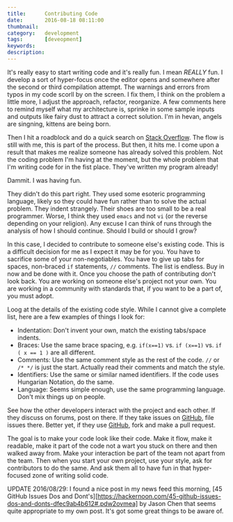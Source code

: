 ```yaml
---
title: 		Contributing Code
date: 		2016-08-18 08:11:00
thumbnail:
category:	development
tags: 		[deveopment]
keywords:   
description:
---
```


It's really easy to start writing code and it's really fun. I mean *REALLY* fun. 
I develop a sort of  hyper-focus once the editor opens and somewhere after the second 
or third compilation attempt. The warnings and errors from typos in my code scorll by
on the screen. I fix them, I think on the problem a little more, I adjust the approach,
refactor, reorganize. A few comments here to remind myself what my architecture is,
sprinke in some sample inputs and outputs like fairy dust to attract a correct
solution. I'm in hevan, angels are singning, kittens are being born.

Then I hit a roadblock and do a quick search on [Stack Overflow](http://stackoverflow.com). 
The flow is still with me, this is part of the process. But then, it hits me.
I come upon a result that makes me realize someone has already solved this problem.
Not the coding problem I'm having at the moment, but the whole problem that I'm writing 
code for in the fist place. They've written my program already!

Dammit. I was having fun.

They didn't do this part right. They used some esoteric programming language, likely
so they could have fun rather than to solve the actual problem. They indent strangely.
Their shoes are too small to be a real programmer. Worse, I think they used `emacs` and
not `vi` (or the reverse depending on your religion). Any excuse I can think of runs
through the analysis of how I should continue. Should I build or should I grow?

In this case, I decided to contribute to someone else's existing code. This is a 
difficult decision for me as I expect it may be for you. You have to sacrifice
some of your non-negotiables. You have to give up tabs for spaces, non-braced `if`
statements, `//` comments. The list is endless. Buy in now and be done with it.
Once you choose the path of contributing don't look back. You are working on someone
else's project not your own. You are working in a community with standards that,
if you want to be a part of, you must adopt.

Loog at the details of the existing code style. While I cannot give a 
complete list, here are a few examples of things I look for:

* Indentation: Don't invent your own, match the existing tabs/space indents.
* Braces: Use the same brace spacing, e.g. `if(x==1)` vs. `if (x==1)` vs. `if ( x == 1 )` are all different.
* Comments: Use the same comment style as the rest of the code. `//` or `/* */` is just the start. Actually read their comments and match the style.
* Identifiers: Use the same or similar named identifiers. If the code uses Hungarian Notation, do the same.
* Language: Seems simple enough, use the same programming language. Don't mix things up on people.

See how the other developers interact with the project and each other.
If they discuss on forums, post on there. If they take issues on [GitHub](http://github.com), file
issues there. Better yet, if they use [GitHub](http://github.com), fork and make a pull request.

The goal is to make your code look like their code. Make it flow,
make it readable, make it part of the code not a wart you stuck on there and then
walked away from. Make your interaction be part of the team not apart from the team.
Then when you start your own project, use your style, ask for contributors to do the same. And ask
them all to have fun in that hyper-focused zone of writing solid code.

UPDATE 2016/08/29: I found a nice post in my news feed this morning, [45 GitHub Issues Dos and Dont's][https://hackernoon.com/45-github-issues-dos-and-donts-dfec9ab4b612#.pdw2ovmea] by Jason Chen that seems quite appropriate to my own post. It's got some great things to be aware of.  



